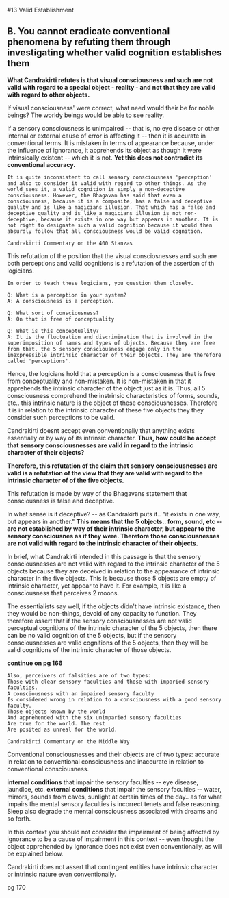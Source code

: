 #13 Valid Establishment

## B. You cannot eradicate conventional phenomena by refuting them through investigating whether valid cognition establishes them

**What Candrakirti refutes is that visual consciousness and such are not valid with regard to a special object - reality - and not that they are valid with regard to other objects.**

If visual consciousness' were correct, what need would their be for noble beings? The worldy beings would be able to see reality.

If a sensory consciousness is unimpaired -- that is, no eye disease or other internal or external cause of error is affecting it -- then it is accurate in conventional terms. It is mistaken in terms of appearance because, under the influence of ignorance, it apprehends its object as though it were intrinsically existent -- which it is not. **Yet this does not contradict its conventional accuracy.**

```
It is quite inconsistent to call sensory consciousness 'perception' and also to consider it valid with regard to other things. As the world sees it, a valid cognition is simply a non-deceptive consciousness. However, the Bhagavan has said that even a consciousness, because it is a composite, has a false and deceptive quality and is like a magicians illusion. That which has a false and deceptive quality and is like a magicians illusion is not non-deceptive, because it exists in one way but appears in another. It is not right to designate such a valid cognition because it would then absurdly follow that all consciousness would be valid cognition.

Candrakirti Commentary on the 400 Stanzas
```

This refutation of the position that the visual consciosnesses and such are both perceptions and valid cognitions is a refutation of the assertion of th logicians.

```
In order to teach these logicians, you question them closely.

Q: What is a perception in your system?
A: A consciousness is a perception.

Q: What sort of consciousness?
A: On that is free of conceptuality

Q: What is this conceptuality?
A: It is the fluctuation and discrimination that is involved in the superimposition of names and types of objects. Because they are free from that, the 5 sensory consciousness engage only in the inexpressible intrinsic character of their objects. They are therefore called 'perceptions'.
```

Hence, the logicians hold that a perception is a consciousness that is free from conceptuality and non-mistaken. It is non-mistaken in that it apprehends the intrinsic character of the object just as it is. Thus, all 5 consciousness comprehend the instrinsic characteristics of forms, sounds, etc.. this intrinsic nature is the object of these consciousnesses. Therefore it is in relation to the intrinsic character of these five objects they they consider such perceptions to be valid.

Candrakirti doesnt accept even conventionally that anything exists essentially or by way of its intrinsic character. **Thus, how could he accept that sensory consciousnesses are valid in regard to the intrinsic character of their objects?**  

**Therefore, this refutation of the claim that sensory consciousnesses are valid is a refutation of the view that they are valid with regard to the intrinsic character of of the five objects.**

This refutation is made by way of the Bhagavans statement that consciousness is false and deceptive. 

In what sense is it deceptive? -- as Candrakirti puts it.. "it exists in one way, but appears in another." **This means that the 5 objects.. form, sound, etc -- are not established by way of their intrinsic character, but appear to the sensory consciousnes as if they were. Therefore those consciousnesses are not valid with regard to the intrinsic character of their objects.**

In brief, what Candrakirti intended in this passage is that the sensory consciousnesses are not valid with regard to the intrinsic character of the 5 objects because they are deceived in relation to the appearance of intrinsic character in the five objects. This is because those 5 objects are empty of intrinsic character, yet appear to have it. For example, it is like a consciousness that perceives 2 moons. 

The essentialists say well, if the objects didn't have intrinsic existance, then they would be non-things, devoid of any capacity to function. They therefore assert that if the sensory consciousnesses are not valid perceptual cognitions of the intrinsic character of the 5 objects, then there can be no valid cognition of the 5 objects, but if the sensory consciousnesses are valid cognitions of the 5 objects, then they will be valid cognitions of the intrinsic character of those objects.

**continue on pg 166**

```
Also, perceivers of falsities are of two types:
Those with clear sensory faculties and those with imparied sensory faculties.
A consciousness with an impaired sensory faculty
Is considered wrong in relation to a consciousness with a good sensory faculty.
Those objects known by the world
And apprehended with the six unimparied sensory faculties
Are true for the world. The rest
Are posited as unreal for the world.

Candrakirti Commentary on the Middle Way
```

Conventional consciousnesses and their objects are of two types: accurate in relation to conventional consciousness and inaccurate in relation to conventional consciousness. 

**internal conditions** that impair the sensory faculties -- eye disease, jaundice, etc.
**external conditions** that impair the sensory faculties -- water, mirrors, sounds from caves, sunlight at certain times of the day.. as for what impairs the mental sensory faculties is incorrect tenets and false reasoning. Sleep also degrade the mental consciousness associated with dreams and so forth.

In this context you should not consider the impairment of being affected by ignorance to be a cause of impairment in this context -- even thought the object apprehended by ignorance does not exist even conventionally, as will be explained below.

Candrakirti does not assert that contingent entities have intrinsic character or intrinsic nature even conventionally.

pg 170








